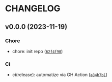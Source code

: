 # CHANGELOG



## v0.0.0 (2023-11-19)

### Chore

* chore: init repo ([`62f4f90`](https://github.com/nicrie/test-repo/commit/62f4f904a5bded9a8ec49a5b4ede6fb95069494d))

### Ci

* ci(release): automatize via GH Action ([`a84b7b1`](https://github.com/nicrie/test-repo/commit/a84b7b1ea9d841d6ac6122214c3646af1bb16afc))
